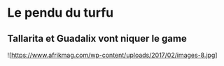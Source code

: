 # Le pendu du turfu

## Tallarita et Guadalix vont niquer le game

![https://www.afrikmag.com/wp-content/uploads/2017/02/images-8.jpg]
